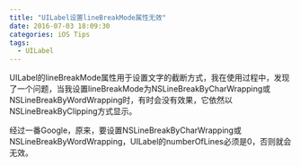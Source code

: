 ```yaml
---
title: "UILabel设置lineBreakMode属性无效"
date: 2016-07-03 18:09:30
categories: iOS Tips
tags:
  - UILabel
---
```


UILabel的lineBreakMode属性用于设置文字的截断方式，我在使用过程中，发现了一个问题，当我设置lineBreakMode为NSLineBreakByCharWrapping或NSLineBreakByWordWrapping时，有时会没有效果，它依然以NSLineBreakByClipping方式显示。

经过一番Google，原来，要设置NSLineBreakByCharWrapping或NSLineBreakByWordWrapping，UILabel的numberOfLines必须是0，否则就会无效。
